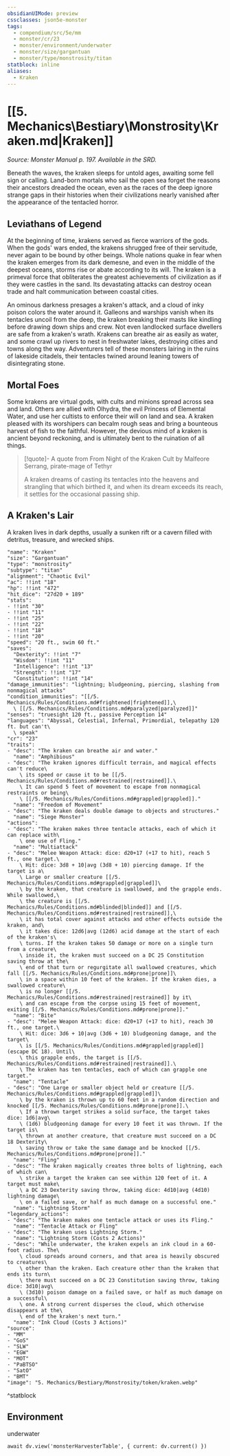 ```yaml
---
obsidianUIMode: preview
cssclasses: json5e-monster
tags:
  - compendium/src/5e/mm
  - monster/cr/23
  - monster/environment/underwater
  - monster/size/gargantuan
  - monster/type/monstrosity/titan
statblock: inline
aliases:
  - Kraken
---
```

# [[5. Mechanics\Bestiary\Monstrosity\Kraken.md|Kraken]]
*Source: Monster Manual p. 197. Available in the SRD.*

Beneath the waves, the kraken sleeps for untold ages, awaiting some fell sign or calling. Land-born mortals who sail the open sea forget the reasons their ancestors dreaded the ocean, even as the races of the deep ignore strange gaps in their histories when their civilizations nearly vanished after the appearance of the tentacled horror.

## Leviathans of Legend

At the beginning of time, krakens served as fierce warriors of the gods. When the gods' wars ended, the krakens shrugged free of their servitude, never again to be bound by other beings. Whole nations quake in fear when the kraken emerges from its dark demesne, and even in the middle of the deepest oceans, storms rise or abate according to its will. The kraken is a primeval force that obliterates the greatest achievements of civilization as if they were castles in the sand. Its devastating attacks can destroy ocean trade and halt communication between coastal cities.

An ominous darkness presages a kraken's attack, and a cloud of inky poison colors the water around it. Galleons and warships vanish when its tentacles uncoil from the deep, the kraken breaking their masts like kindling before drawing down ships and crew. Not even landlocked surface dwellers are safe from a kraken's wrath. Krakens can breathe air as easily as water, and some crawl up rivers to nest in freshwater lakes, destroying cities and towns along the way. Adventurers tell of these monsters lairing in the ruins of lakeside citadels, their tentacles twined around leaning towers of disintegrating stone.

## Mortal Foes

Some krakens are virtual gods, with cults and minions spread across sea and land. Others are allied with Olhydra, the evil Princess of Elemental Water, and use her cultists to enforce their will on land and sea. A kraken pleased with its worshipers can becalm rough seas and bring a bounteous harvest of fish to the faithful. However, the devious mind of a kraken is ancient beyond reckoning, and is ultimately bent to the ruination of all things.

> [!quote]- A quote from From Night of the Kraken Cult by Malfeore Serrang, pirate-mage of Tethyr  
> 
> A kraken dreams of casting its tentacles into the heavens and strangling that which birthed it, and when its dream exceeds its reach, it settles for the occasional passing ship.

## A Kraken's Lair

A kraken lives in dark depths, usually a sunken rift or a cavern filled with detritus, treasure, and wrecked ships.

```statblock
"name": "Kraken"
"size": "Gargantuan"
"type": "monstrosity"
"subtype": "titan"
"alignment": "Chaotic Evil"
"ac": !!int "18"
"hp": !!int "472"
"hit_dice": "27d20 + 189"
"stats":
- !!int "30"
- !!int "11"
- !!int "25"
- !!int "22"
- !!int "18"
- !!int "20"
"speed": "20 ft., swim 60 ft."
"saves":
  "Dexterity": !!int "7"
  "Wisdom": !!int "11"
  "Intelligence": !!int "13"
  "Strength": !!int "17"
  "Constitution": !!int "14"
"damage_immunities": "lightning; bludgeoning, piercing, slashing from nonmagical attacks"
"condition_immunities": "[[/5. Mechanics/Rules/Conditions.md#frightened|frightened]],\
  \ [[/5. Mechanics/Rules/Conditions.md#paralyzed|paralyzed]]"
"senses": "truesight 120 ft., passive Perception 14"
"languages": "Abyssal, Celestial, Infernal, Primordial, telepathy 120 ft. but can't\
  \ speak"
"cr": "23"
"traits":
- "desc": "The kraken can breathe air and water."
  "name": "Amphibious"
- "desc": "The kraken ignores difficult terrain, and magical effects can't reduce\
    \ its speed or cause it to be [[/5. Mechanics/Rules/Conditions.md#restrained|restrained]].\
    \ It can spend 5 feet of movement to escape from nonmagical restraints or being\
    \ [[/5. Mechanics/Rules/Conditions.md#grappled|grappled]]."
  "name": "Freedom of Movement"
- "desc": "The kraken deals double damage to objects and structures."
  "name": "Siege Monster"
"actions":
- "desc": "The kraken makes three tentacle attacks, each of which it can replace with\
    \ one use of Fling."
  "name": "Multiattack"
- "desc": "Melee Weapon Attack: dice: d20+17 (+17 to hit), reach 5 ft., one target.\
    \ Hit: dice: 3d8 + 10|avg (3d8 + 10) piercing damage. If the target is a\
    \ Large or smaller creature [[/5. Mechanics/Rules/Conditions.md#grappled|grappled]]\
    \ by the kraken, that creature is swallowed, and the grapple ends. While swallowed,\
    \ the creature is [[/5. Mechanics/Rules/Conditions.md#blinded|blinded]] and [[/5. Mechanics/Rules/Conditions.md#restrained|restrained]],\
    \ it has total cover against attacks and other effects outside the kraken, and\
    \ it takes dice: 12d6|avg (12d6) acid damage at the start of each of the kraken's\
    \ turns. If the kraken takes 50 damage or more on a single turn from a creature\
    \ inside it, the kraken must succeed on a DC 25 Constitution saving throw at the\
    \ end of that turn or regurgitate all swallowed creatures, which fall [[/5. Mechanics/Rules/Conditions.md#prone|prone]]\
    \ in a space within 10 feet of the kraken. If the kraken dies, a swallowed creature\
    \ is no longer [[/5. Mechanics/Rules/Conditions.md#restrained|restrained]] by it\
    \ and can escape from the corpse using 15 feet of movement, exiting [[/5. Mechanics/Rules/Conditions.md#prone|prone]]."
  "name": "Bite"
- "desc": "Melee Weapon Attack: dice: d20+17 (+17 to hit), reach 30 ft., one target.\
    \ Hit: dice: 3d6 + 10|avg (3d6 + 10) bludgeoning damage, and the target\
    \ is [[/5. Mechanics/Rules/Conditions.md#grappled|grappled]] (escape DC 18). Until\
    \ this grapple ends, the target is [[/5. Mechanics/Rules/Conditions.md#restrained|restrained]].\
    \ The kraken has ten tentacles, each of which can grapple one target."
  "name": "Tentacle"
- "desc": "One Large or smaller object held or creature [[/5. Mechanics/Rules/Conditions.md#grappled|grappled]]\
    \ by the kraken is thrown up to 60 feet in a random direction and knocked [[/5. Mechanics/Rules/Conditions.md#prone|prone]].\
    \ If a thrown target strikes a solid surface, the target takes dice: 1d6|avg\
    \ (1d6) bludgeoning damage for every 10 feet it was thrown. If the target is\
    \ thrown at another creature, that creature must succeed on a DC 18 Dexterity\
    \ saving throw or take the same damage and be knocked [[/5. Mechanics/Rules/Conditions.md#prone|prone]]."
  "name": "Fling"
- "desc": "The kraken magically creates three bolts of lightning, each of which can\
    \ strike a target the kraken can see within 120 feet of it. A target must make\
    \ a DC 23 Dexterity saving throw, taking dice: 4d10|avg (4d10) lightning damage\
    \ on a failed save, or half as much damage on a successful one."
  "name": "Lightning Storm"
"legendary_actions":
- "desc": "The kraken makes one tentacle attack or uses its Fling."
  "name": "Tentacle Attack or Fling"
- "desc": "The kraken uses Lightning Storm."
  "name": "Lightning Storm (Costs 2 Actions)"
- "desc": "While underwater, the kraken expels an ink cloud in a 60-foot radius. The\
    \ cloud spreads around corners, and that area is heavily obscured to creatures\
    \ other than the kraken. Each creature other than the kraken that ends its turn\
    \ there must succeed on a DC 23 Constitution saving throw, taking dice: 3d10|avg\
    \ (3d10) poison damage on a failed save, or half as much damage on a successful\
    \ one. A strong current disperses the cloud, which otherwise disappears at the\
    \ end of the kraken's next turn."
  "name": "Ink Cloud (Costs 3 Actions)"
"source":
- "MM"
- "GoS"
- "SLW"
- "EGW"
- "MOT"
- "PaBTSO"
- "SatO"
- "BMT"
"image": "5. Mechanics/Bestiary/Monstrosity/token/kraken.webp"
```
^statblock

## Environment

underwater

```dataviewjs
await dv.view('monsterHarvesterTable', { current: dv.current() })
```
